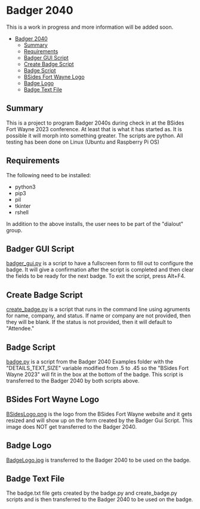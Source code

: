 # Badger 2040

This is a work in progress and more information will be added soon.

- [Badger 2040](#badger-2040)
  - [Summary](#summary)
  - [Requirements](#requirements)
  - [Badger GUI Script](#badger-gui-script)
  - [Create Badge Script](#create-badge-script)
  - [Badge Script](#badge-script)
  - [BSides Fort Wayne Logo](#bsides-fort-wayne-logo)
  - [Badge Logo](#badge-logo)
  - [Badge Text File](#badge-text-file)

## Summary

This is a project to program Badger 2040s during check in at the BSides Fort Wayne 2023 conference.  At least that is what it has started as.  It is possible it will morph into something greater.  The scripts are python.  All testing has been done on Linux (Ubuntu and Raspberry Pi OS)

## Requirements

The following need to be installed:

- python3
- pip3
- pil
- tkinter
- rshell

In addition to the above installs, the user nees to be part of the "dialout" group.

## Badger GUI Script

[badger_gui.py](/code/badger_gui.py) is a script to have a fullscreen form to fill out to configure the badge.  It will give a confirmation after the script is completed and then clear the fields to be ready for the next badge.  To exit the script, press Alt+F4.

## Create Badge Script

[create_badge.py](/code/create_badge.py) is a script that runs in the command line using agruments for name, company, and status.  If name or company are not provided, then they will be blank.  If the status is not provided, then it will default to "Attendee."

## Badge Script

[badge.py](/code/badge.py) is a script from the Badger 2040 Examples folder with the "DETAILS_TEXT_SIZE" variable modified from .5 to .45 so the "BSides Fort Wayne 2023" will fit in the box at the bottom of the badge.  This script is transferred to the Badger 2040 by both scripts above.

## BSides Fort Wayne Logo

[BSidesLogo.png](/images/BSidesLogo.png) is the logo from the BSides Fort Wayne website and it gets resized and will show up on the form created by the Badger Gui Script.  This image does NOT get transferred to the Badger 2040.

## Badge Logo

[BadgeLogo.jpg](/images/BadgeLogo.jpg) is transferred to the Badger 2040 to be used on the badge.

## Badge Text File

The badge.txt file gets created by the badge.py and create_badge.py scripts and is then transferred to the Badger 2040 to be used on the badge.
